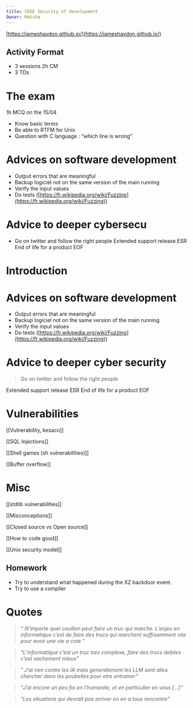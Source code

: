 ```yaml
---
title: SEDE Security of development
Owner: Matcha
---
```

[https://jameshaydon.github.io/](https://jameshaydon.github.io/)
## Activity Format
- 3 sessions 2h CM
- 3 TDs
# The exam
1h MCQ on the 15/04
- Know basic terms
- Be able to RTFM for Unix
- Question with C language : “which line is wrong”
  
# Advices on software development
- Output errors that are meaningful
- Backup logiciel not on the same version of the main running
- Verify the input values
- Do tests ([https://fr.wikipedia.org/wiki/Fuzzing](https://fr.wikipedia.org/wiki/Fuzzing))
# Advice to deeper cybersecu
- Go on twitter and follow the right people
Extended support release ESR
End of life for a product EOF
  
# Introduction
# Advices on software development
- Output errors that are meaningful
- Backup logiciel not on the same version of the main running
- Verify the input values
- Do tests ([https://fr.wikipedia.org/wiki/Fuzzing](https://fr.wikipedia.org/wiki/Fuzzing))
# Advice to deeper cyber security

> Go on twitter and follow the right people
  
Extended support release ESR
End of life for a product EOF
  
# Vulnerabilities
[[Vulnerability, kesaco]]

[[SQL Injections]]

[[Shell games (sh vulnerabilities)]]

[[Buffer overflow]]

# Misc
[[stdlib vulnerabilities]]

[[Misconceptions]]

[[Closed source vs Open source]]

[[How to code good]]

[[Unix security model]]

## Homework
- Try to understand what happened during the XZ backdoor event.
- Try to use a compiler
# Quotes

> _“ N’importe quel couillon peut faire un truc qui marche. L’enjeu en informatique c’est de faire des trucs qui marchent suffisamment vite pour avoir une vie a cote “_

> “_L’informatique c’est un truc tres complexe, faire des trucs debiles c’est vachement mieux”_

> “ _J’ai rien contre les IA mais generalement les LLM sont alles chercher dans les poubelles pour etre entrainer”_

> “_J’ai encore un peu foi en l’humanite, et en particulier en vous […]”_

> “_Les situations qui devrait pas arriver on en a tous rencontre”_